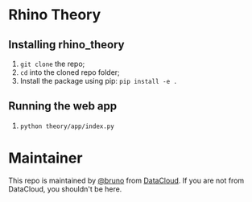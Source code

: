 
# Rhino Theory

## Installing rhino_theory

1. `git clone` the repo;
2. `cd` into the cloned repo folder; 
3. Install the package using pip: `pip install -e .`

## Running the web app

1. `python theory/app/index.py`

# Maintainer

This repo is maintained by [@bruno](https://github.com/brunorpinho) from
[DataCloud](http://datacloud.com/). If you are not from DataCloud, you shouldn't be here.

